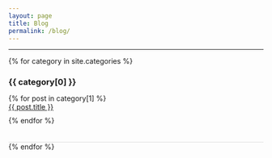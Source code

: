 ```yaml
---
layout: page
title: Blog
permalink: /blog/
---
```


------------------------------------
<style>
  .category {
    border-bottom: 1px solid #ddd; /* Border between categories */
    padding-bottom: 20px; /* Space between category name and posts */
  }

  .category h3 {
    margin-bottom: 10px;
  }

  .posts-list {
    list-style: none;
    padding: 0;
  }

  .posts-list li {
    margin-bottom: 10px;
  }
</style>

{% for category in site.categories %}
  <div class="category">
    <h3>{{ category[0] }}</h3>
    <ul class="posts-list">
      {% for post in category[1] %}
        <li><a href="{{ post.url }}">{{ post.title }}</a></li>
      {% endfor %}
    </ul>
  </div>
{% endfor %}
